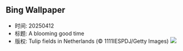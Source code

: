 ## Bing Wallpaper
- 时间: 20250412
- 标题: A blooming good time
- 版权: Tulip fields in Netherlands (© 1111IESPDJ/Getty Images)
![](https://cn.bing.com/th?id=OHR.TulipsWindmill_EN-US8114977846_UHD.jpg&rf=LaDigue_UHD.jpg&pid=hp&w=3840&h=2160&rs=1&c=4)

